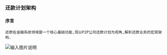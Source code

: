 ### 还款计划架构

#### 序言
```
还款在金融系统领域是一个核心基础功能,现以P2P公司还款计划为视角,解析还款业务的宏观架构.

```
![输入图片说明](https://github.com/qccr-twl2123/springcloud/blob/master/images/还款计划.png "在这里输入图片标题")





